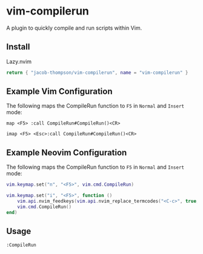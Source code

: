 # vim-compilerun

A plugin to quickly compile and run scripts within Vim.

## Install

Lazy.nvim

```lua
return { "jacob-thompson/vim-compilerun", name = "vim-compilerun" }
```

## Example Vim Configuration


The following maps the CompileRun function to `F5` in `Normal` and `Insert` mode:

```vimscript
map <F5> :call CompileRun#CompileRun()<CR>

imap <F5> <Esc>:call CompileRun#CompileRun()<CR>
```

## Example Neovim Configuration

The following maps the CompileRun function to `F5` in `Normal` and `Insert` mode:

```lua
vim.keymap.set("n", "<F5>", vim.cmd.CompileRun)

vim.keymap.set("i", "<F5>", function ()
    vim.api.nvim_feedkeys(vim.api.nvim_replace_termcodes("<C-c>", true, false, true), "n", true)
    vim.cmd.CompileRun()
end)
```

## Usage

```vimscript
:CompileRun
```
